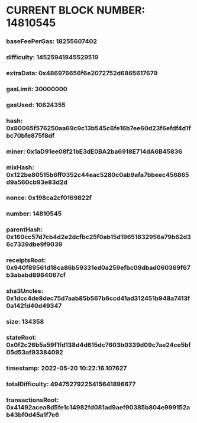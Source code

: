 # CURRENT BLOCK NUMBER: 14810545

### baseFeePerGas: 18255607402
### difficulty: 14525941845529519
### extraData: 0x486976656f6e2072752d6865617679
### gasLimit: 30000000
### gasUsed: 10624355
### hash: 0x80065f576250aa69c9c13b545c6fe16b7ee60d23f6efdf4d1fbc70bfe875f8df
### miner: 0x1aD91ee08f21bE3dE0BA2ba6918E714dA6B45836
### mixHash: 0x122be80515b6ff0352c44eac5280c0ab9afa7bbeec456865d9a560cb93e83d2d
### nonce: 0x198ca2cf0169822f
### number: 14810545
### parentHash: 0x160cc57d7cb4d2e2dcfbc25f0ab15d19651832956a79b62d36c7339dbe9f9039
### receiptsRoot: 0x940f89561d18ca86b59331ed0a259efbc09dbad060369f67b3ababd8964067cf
### sha3Uncles: 0x1dcc4de8dec75d7aab85b567b6ccd41ad312451b948a7413f0a142fd40d49347
### size: 134358
### stateRoot: 0x0f2c26b5a59f1fd138d4d615dc7603b0339d09c7ae24ce5bf05d53af93384092
### timestamp: 2022-05-20 10:22:16.107627
### totalDifficulty: 49475279225415641896677
### transactionsRoot: 0x41492acea8d5fe1c14982fd081ad9aef90385b804e999152ab43bf0d45a1f7e6
